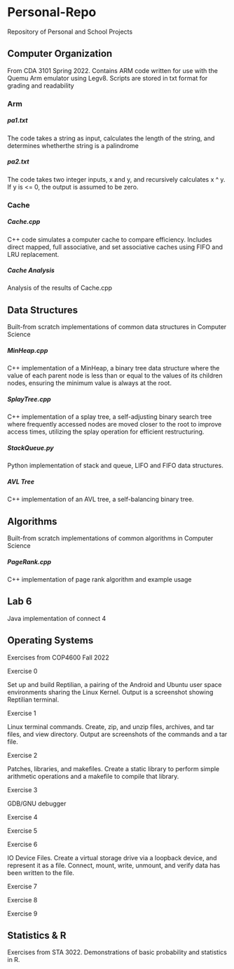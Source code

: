 # Personal-Repo
Repository of Personal and School Projects

## Computer Organization
From CDA 3101 Spring 2022. Contains ARM code written for use with the Quemu Arm emulator using Legv8. Scripts are stored in txt format for grading and readability

### Arm
##### pa1.txt 
The code takes a string as input, calculates the length of the string, and determines whetherthe string is a palindrome
##### pa2.txt
The code takes two integer inputs, x and y, and recursively calculates x ^ y. If y is <= 0, the output is assumed to be zero.

### Cache
##### Cache.cpp
C++ code simulates a computer cache to compare efficiency. Includes direct mapped, full associative, and set associative caches using FIFO and LRU replacement.
##### Cache Analysis
Analysis of the results of Cache.cpp

## Data Structures
Built-from scratch implementations of common data structures in Computer Science
##### MinHeap.cpp
C++ implementation of a MinHeap, a binary tree data structure where the value of each parent node is less than or equal to the values of its children nodes, ensuring the minimum value is always at the root.
##### SplayTree.cpp
C++ implementation of a splay tree, a self-adjusting binary search tree where frequently accessed nodes are moved closer to the root to improve access times, utilizing the splay operation for efficient restructuring.
##### StackQueue.py
Python implementation of stack and queue, LIFO and FIFO data structures.
##### AVL Tree
C++ implementation of an AVL tree, a self-balancing binary tree.

## Algorithms
Built-from scratch implementations of common algorithms in Computer Science
##### PageRank.cpp
C++ implementation of page rank algorithm and example usage

## Lab 6
Java implementation of connect 4

## Operating Systems
Exercises from COP4600 Fall 2022

Exercise 0

Set up and build Reptilian, a pairing of the Android and Ubuntu user space environments sharing the Linux Kernel. Output is a screenshot showing Reptilian terminal.

Exercise 1

Linux terminal commands. Create, zip, and unzip files, archives, and tar files, and view directory. Output are screenshots of the commands and a tar file.

Exercise 2

Patches, libraries, and makefiles. Create a static library to perform simple arithmetic operations and a makefile to compile that library.

Exercise 3

GDB/GNU debugger

Exercise 4

Exercise 5

Exercise 6

IO Device Files. Create a virtual storage drive via a loopback device, and represent it as a file. Connect, mount, write, unmount, and verify data has been written to the file.

Exercise 7

Exercise 8

Exercise 9

## Statistics & R
Exercises from STA 3022. Demonstrations of basic probability and statistics in R.
